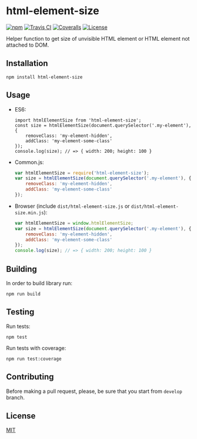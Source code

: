 # html-element-size

[![npm](https://img.shields.io/npm/v/html-element-size.svg)](https://www.npmjs.com/package/html-element-size)
[![Travis CI](https://img.shields.io/travis/ezze/html-element-size/develop.svg)](https://travis-ci.org/ezze/html-element-size)
[![Coveralls](https://img.shields.io/coveralls/github/ezze/html-element-size/develop.svg)](https://coveralls.io/github/ezze/html-element-size)
[![License](https://img.shields.io/github/license/mashape/apistatus.svg)](LICENSE)

Helper function to get size of unvisible HTML element or HTML element not attached to DOM.

## Installation

```
npm install html-element-size
```
    
## Usage

- ES6:

   ```ecmascript 6
   import htmlElementSize from 'html-element-size';
   const size = htmlElementSize(document.querySelector('.my-element'), {
       removeClass: 'my-element-hidden',
       addClass: 'my-element-some-class'
   });
   console.log(size); // => { width: 200; height: 100 }
   ```

- Common.js: 

   ```javascript 1.5
   var htmlElementSize = require('html-element-size');
   var size = htmlElementSize(document.querySelector('.my-element'), {
       removeClass: 'my-element-hidden',
       addClass: 'my-element-some-class'
   });
    ```

- Browser (include `dist/html-element-size.js` or `dist/html-element-size.min.js`):

   ```javascript 1.5
   var htmlElementSize = window.htmlElementSize;
   var size = htmlElementSize(document.querySelector('.my-element'), {
       removeClass: 'my-element-hidden',
       addClass: 'my-element-some-class'
   });
   console.log(size); // => { width: 200; height: 100 }
   ```

## Building

In order to build library run:

```
npm run build
```
    
## Testing
    
Run tests:
    
    npm test
   
Run tests with coverage:

    npm run test:coverage
    
## Contributing
    
Before making a pull request, please, be sure that you start from `develop` branch.

## License

[MIT](LICENSE)
